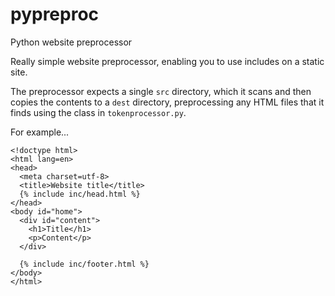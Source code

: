# pypreproc
Python website preprocessor

Really simple website preprocessor, enabling you to use includes on a static site. 

The preprocessor expects a single `src` directory, which it scans and then copies the contents 
to a `dest` directory, preprocessing any HTML files that it finds using the class in `tokenprocessor.py`.

For example...

```
<!doctype html>
<html lang=en>
<head>
  <meta charset=utf-8>
  <title>Website title</title>
  {% include inc/head.html %}
</head>
<body id="home">
  <div id="content">
    <h1>Title</h1>
    <p>Content</p>
  </div>

  {% include inc/footer.html %}
</body>
</html>
```


